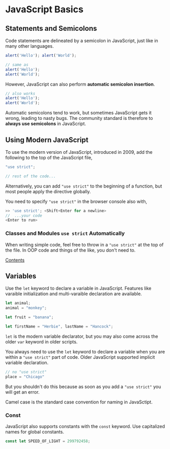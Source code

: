 # JavaScript Basics

## Statements and Semicolons

Code statements are delineated by a semicolon in JavaScript, just like in many other languages.

```js
alert('Hello'); alert('World');

// same as
alert('Hello');
alert('World');
```

However, JavaScript can also perform **automatic semicolon insertion**.

```js
// also works
alert('Hello');
alert('World');
```

Automatic semicolons tend to work, but sometimes JavaScript gets it wrong, leading to nasty bugs. The community standard is therefore to **always use semicolons** in JavaScript.

## Using Modern JavaScript

To use the modern version of JavaScript, introduced in 2009, add the following to the top of the JavaScript file,

```js
"use strict";

// rest of the code...
```

Alternatively, you can add `"use strict"` to the beginning of a function, but most people apply the directive globally.

You need to specify `"use strict"` in the browser console also with,

```js
>> 'use strict'; <Shift+Enter for a newline>
//  ...your code
<Enter to run>
```

### Classes and Modules `use strict` Automatically

When writing simple code, feel free to throw in a `"use strict"` at the top of the file. In OOP code and things of the like, you don't need to.

[Contents](_main_javascript_notes.md)

## Variables

Use the `let` keyword to declare a variable in JavaScript. Features like varaible initialization and multi-varaible declaration are available.

```js
let animal;
animal = "monkey";

let fruit = "banana";

let firstName = "Herbie", lastName = "Hancock";
```

`let` is the modern variable declarator, but you may also come across the older `var` keyword in older scripts.

You always need to use the `let` keyword to declare a variable when you are within a `"use strict"` part of code. Older JavaScript supported implicit variable declaration.

```js
// no "use strict"
place = "Chicago"
```

But you shouldn't do this because as soon as you add a `"use strict"` you will get an error.

Camel case is the standard case convention for naming in JavaSctipt.

### Const

JavaScript also supports constants with the `const` keyword. Use capitalized names for global constants.

```js
const let SPEED_OF_LIGHT = 299792458;
```
